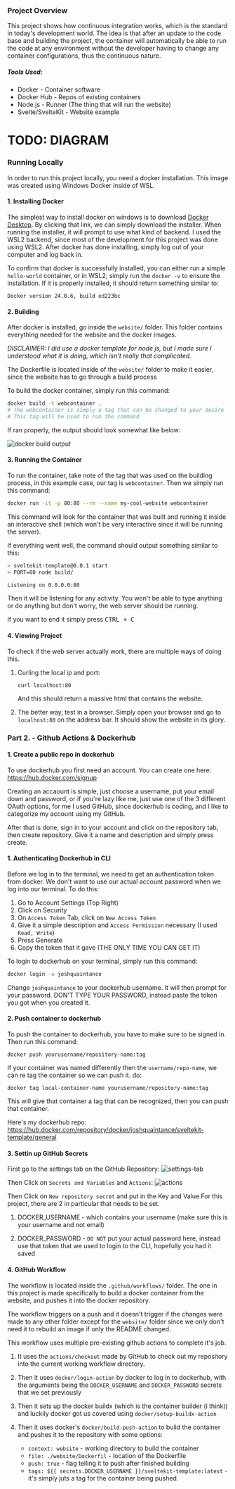 ### Project Overview

This project shows how continuous integration works, which is the standard in today's development world. The idea is that after an update to the code base and building the project, the container will automatically be able to run the code at any environment without the developer having to change any container configurations, thus the continuous nature.

##### Tools Used:

- Docker - Container software
- Docker Hub - Repos of existing containers
- Node.js - Runner (The thing that will run the website)
- Svelte/SvelteKit - Website example

# TODO: DIAGRAM

### Running Locally

In order to run this project locally, you need a docker installation. This image was created using Windows Docker inside of WSL.

#### 1. Installing Docker

The simplest way to install docker on windows is to download [Docker Desktop](https://docs.docker.com/desktop/install/windows-install/). By clicking that link, we can simply download the installer. When running the installer, it will prompt to use what kind of backend. I used the WSL2 backend, since most of the development for this project was done using WSL2. After docker has done installing, simply log out of your computer and log back in.

To confirm that docker is successfully installed, you can either run a simple `hello-world` container, or in WSL2, simply run the `docker -v` to ensure the installation. If it is properly installed, it should return something similar to:

```
Docker version 24.0.6, build ed223bc
```

#### 2. Building

After docker is installed, go inside the `website/` folder. This folder contains everything needed for the website and the docker images.

_DISCLAIMER: I did use a docker template for node js, but I made sure I understood what it is doing, which isn't really that complicated._

The Dockerfile is located inside of the `website/` folder to make it easier, since the website has to go through a build process

To build the docker container, simply run this command:

```bash
docker build -t webcontainer .
# The webcontainer is simply a tag that can be changed to your desire
# This tag will be used to run the command
```

If ran properly, the output should look somewhat like below:

![docker build output](images/docker-build.png)

#### 3. Running the Container

To run the container, take note of the tag that was used on the building process, in this example case, our tag is `webcontainer`. Then we simply run this command:

```bash
docker run -it -p 80:80 --rm --name my-cool-website webcontainer
```

This command will look for the container that was built and running it inside an interactive shell (which won't be very interactive since it will be running the server).

If everything went well, the command should output something similar to this:

```bash
> sveltekit-template@0.0.1 start
> PORT=80 node build/

Listening on 0.0.0.0:80
```

Then it will be listening for any activity. You won't be able to type anything or do anything but don't worry, the web server should be running.

If you want to end it simply press <kbd>CTRL + C</kbd>

#### 4. Viewing Project

To check if the web server actually work, there are multiple ways of doing this.

1. Curling the local ip and port:

   ```
   curl localhost:80
   ```

   And this should return a massive html that contains the website.

2. The better way, test in a browser. Simply open your browser and go to `localhost:80` on the address bar. It should show the website in its glory.

### Part 2. - Github Actions & Dockerhub

#### 1. Create a public repo in dockerhub

To use dockerhub you first need an account. You can create one here: https://hub.docker.com/signup

Creating an accaount is simple, just choose a username, put your email down and password, or if you're lazy like me, just use one of the 3 different OAuth options, for me I used GitHub, since dockerhub is coding, and I like to categorize my account using my GitHub.

After that is done, sign in to your account and click on the repository tab, then create repository. Give it a name and description and simply press create.

#### 1. Authenticating Dockerhub in CLI

Before we log in to the terminal, we need to get an authentication token from docker. We don't want to use our actual account password when we log into our terminal.
To do this:

1. Go to Account Settings (Top Right)
2. Click on Security
3. On `Access Token` Tab, click on `New Access Token`
4. Give it a simple description and `Access Permission` necessary (I used `Read, Write`)
5. Press Generate
6. Copy the token that it gave (THE ONLY TIME YOU CAN GET IT)

To login to dockerhub on your terminal, simply run this command:

```bash
docker login -u joshquaintance
```

Change `joshquaintance` to your dockerhub username. It will then prompt for your password. DON'T TYPE YOUR PASSWORD, instead paste the token you got when you created it.

#### 2. Push container to dockerhub

To push the container to dockerhub, you have to make sure to be signed in. Then run this command:

```
docker push yourusername/repository-name:tag
```

If your container was named differently then the `username/repo-name`, we can re tag the container so we can push it. do:

```
docker tag local-container-name yourusername/repository-name:tag
```

This will give that container a tag that can be recognized, then you can push that container.

Here's my dockerhub repo:
https://hub.docker.com/repository/docker/joshquaintance/sveltekit-template/general

#### 3. Settin up GitHub Secrets

First go to the settings tab on the GitHub Repository:
![settings-tab](images/settings-tab.png)

Then Click on `Secrets and Variables` and `Actions`:
![actions](images/actions-secret.png)

Then Click on `New repository secret` and put in the Key and Value
For this project, there are 2 in particular that needs to be set.

1. DOCKER_USERNAME - which contains your username (make sure this is your username and not email)

2. DOCKER_PASSWORD - `DO NOT` put your actual password here, instead use that token that we used to login to the CLI, hopefully you had it saved

#### 4. GitHub Workflow

The workflow is located inside the `.github/workflows/` folder. The one in this project is made specifically to build a docker container from the website, and pushes it into the docker repository.

The workflow triggers on a push and it doesn't trigger if the changes were made to any other folder except for the `website/` folder since we only don't need it to rebuild an image if only the README changed.

This workflow uses multiple pre-existing github actions to complete it's job.

1. It uses the `actions/checkout` made by GitHub to check out my repository into the current working workflow directory.

2. Then it uses `docker/login-action` by docker to log in to dockerhub, with the arguments being the `DOCKER_USERNAME` and `DOCKER_PASSWORD` secrets that we set previously

3. Then it sets up the docker buildx (which is the container builder (i think)) and luckily docker got us covered using `docker/setup-buildx-action`

4. Then it uses docker's `docker/build-push-action` to build the container and pushes it to the repository with some options:
   - `context: website` - working directory to build the container
   - `file: ./website/Dockerfil` - location of the Dockerfile
   - `push: true` - flag telling it to push after finished building
   - `tags: ${{ secrets.DOCKER_USERNAME }}/sveltekit-template:latest` - it's simply juts a tag for the container being pushed.
